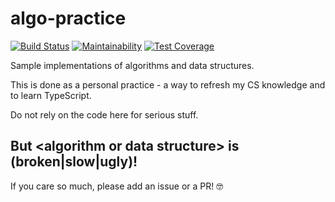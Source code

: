 # algo-practice

[![Build Status](https://travis-ci.org/hristozov/algo-practice.svg?branch=travis-ci)](https://travis-ci.org/hristozov/algo-practice)
[![Maintainability](https://api.codeclimate.com/v1/badges/71f63dbb68f3a1e9fd4e/maintainability)](https://codeclimate.com/github/hristozov/algo-practice/maintainability)
[![Test Coverage](https://api.codeclimate.com/v1/badges/71f63dbb68f3a1e9fd4e/test_coverage)](https://codeclimate.com/github/hristozov/algo-practice/test_coverage)

Sample implementations of algorithms and data structures.

This is done as a personal practice - a way to refresh my CS knowledge and to learn TypeScript.

Do not rely on the code here for serious stuff.

## But \<algorithm or data structure\> is (broken|slow|ugly)!

If you care so much, please add an issue or a PR! 🤓

